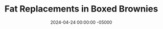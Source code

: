 ---
layout: brownie
title:  "Fat Replacements in Boxed Brownies"
date:   2024-04-24 00:00:00 -05000
categories: 
- Misc.
permalink: /misc/boxed-brownie-experiment
image: /assets/Misc/Brownies/ingredients.jpg
tags: 
- experiment
- brownie
- boxed brownie
- keto
- duncan hines
- butter
- oil
- vegetable oil
- canola oil
- butter
- unsweetened applesauce
- applesauce
- yogurt
- plain nonfat greek yogurt
- sweet potato puree
- pumpkin puree
- butternut squash puree
- black beans
- kidney beans
- pinto beans
- garbanzo beans
- chickpeas
- bean puree
- beans
- mashed banana
- banana
- overripe banana
- peanut butter
- natural peanut butter
- avocado
- cornstarch
- water
- diet coke
- buttermilk
- beets

overview: 
- <br>Have you ever made boxed brownies, and thought "how can I make this healthier?"  The side of the box typically has some substitutions, like replacing the egg for grated zucchini or the butter for applesauce, but today I wanted to put some common substitutes to the test.  I'll be taking a box of Duncan Hines Keto boxed brownie mix (pictured below), which is both sugar free and gluten free.  Yes, this test would have been cheaper and easier if I was using a standard box of brownies (it was about $6.50 for the keto box, as opposed to under $2 for the regular).  But what's the point of swapping out the fat in the brownies, making them marginally healthier, but still leaving all the sugar?  That's my main problem with a lot of bean brownie recipes; cool there's no oil, but there's still a cup of sugar.  No good in my book.<br><br>

- My original plan was to purchase a new box for each experiment, and to test both the control and all my experiments on their own boxes in a full batch of brownies.  But not only would that have been expensive, I also would have had 6 full batches of brownies to get through.  So instead, I've decided I would use 1 box of mix, and divide the contents 6 ways -  1 for the control, and 5 experiments.  I'll then scale the recommended ingredients down to 1/6 of their original values, and mix together the batters in 6 smaller bowls.  The brownies will be baked as mini muffins, and tested with a toothpick for doneness (as the box doesn't have baking time for mini muffins).  Finally, each of the different types of brownie will be put on their own plate, and labeled with a post it underneath.  The plates will be shuffled around, that way the participants (myself, my girlfriend Vic, and our friend Cass) won't know which ones we are tasting.  The brownies will be roughtly judged based on their appearance, texture, and, most importantly, taste.<br><br>

- One final note - the eggs will also be swapped out in the recipe, in addition to the butter.  This is for 2 reasons.  Firstly, dividing 2 eggs 6 ways equally isn't exactly feasable or accurate.  The control batch will still get 1/3 of an egg, but the experimental batches will have their egg replaced with an equivalent amount of their butter substitute.  This leads into the second reason - a lot of the egg replacements I've seen are actually the same as butter/oil replacements - applesauce, yogurt, mashed banana, etc.  Note that 1 egg is typically about 1/4 cup of those replacements, but will vary based on the substitution.
  Okay, now it's finally brownie time.
box: 
- <br><br><center><img src="/assets/Misc/Brownies/box-front.jpg" alt="" class="larger-image"></center><br>
- <center><img src="/assets/Misc/Brownies/box-facts.jpg" alt="" class="larger-image"></center><br>
- <center><img src="/assets/Misc/Brownies/box-sub.jpg" alt="" class="larger-image"></center><br>
- <center><img src="/assets/Misc/Brownies/box-back.jpg" alt="" class="larger-image"></center><br>
- As mentioned above, the boxed brownies being tested are the Duncan Hines Keto brownie mix.  The photos of the box are above, showing the packaging, nutrition facts, recommended substitutions, and baking instructions.  The box has a weight of 270.3 g.  A full batch of brownies calls for 1/3 cup (80 g) water, 2 large eggs (100 g), and 6 tbsp (85 g) melted butter.  As the mix is getting split 6 ways, that means that each bowl should get:<br><br>

- 1. <b>45.13 g</b> brownie mix<br>
- 2. <b>13.33 g</b> water<br>
- 3. <b>16.67 g</b> egg<br>
- 4. <b>14.2 g</b> melted butter<br>

- <br><center><img src="/assets/Misc/Brownies/mix.jpg" alt="" class="larger-image"></center><br>

- These are the amounts that will go in the control batch, and the experimental batches will get an equivalent amount by volume of those ingredients.  As mentioned above, 1 egg is approximately 1/4 cup of the substitutions, meaning 1/3 egg would be about 2 tsp of the egg replacement.  Each batch will however get the same amount of water (except for the beans, which will be discussed below).

subs:
- <br>1. Butter and Eggs<br>
- 2. Unsweetened Applesauce<br>
- 3. Mashed Banana<br>
- 4. Plain Nonfat Greek Yogurt<br>
- 5. Sweet Potato Puree<br>
- 6. Black Bean Puree<br>
- <br><center><img src="/assets/Misc/Brownies/bowls.jpg" alt="" class="larger-image"></center>

butter:
- <br><b>1. Butter and Eggs</b><br>
- This is the standard experiment.  In a small bowl goes the brownie mix, water, egg, and melted butter.  The batter was stirred together, and poured into a greased mini muffin tin.  This will be the basis of our experiment, as it will provide a frame of reference for the other 5 trials.
butter-ing: dhbutter-ing
butter-facts: dhbutter-facts

applesauce: 
- <br><b>2. Unsweetened Applesauce</b><br>
- Applesauce is often used as a butter or oil replacement in lots of healthy baked goods.  It provides moisture, sweetness, and richness, without all the fat and calories of butter.  It's allergen friendly, cheap, and easy to use.  I imagine that using <a href="https://pscally1005.github.io/recipes/apple-spread">No Sugar Added Apple Spread</a> instead of storebought unsweetened applesauce would be even better, but I have not tested it here.<br><br>

- For the applesauce, the conversions are the following:<br>
- 1 egg = 1/4 cup (61.25 g) applesauce<br>
- 1 cup butter = 1 cup (245 g) applesauce<br><br>

- Therefore, for the 1/3 egg and 1 tbsp butter, I will need 20.42 + 15.31 = <b>35.73 g</b> unsweetened applesauce.  This batch will get the same <b>13.33 g</b> water as well, like most of the other batches.
applesauce-ing: dhapplesauce-ing
applesauce-facts: dhapplesauce-facts

yogurt:
- <br><b>3. Plain Nonfat Greek Yogurt</b><br>
- I was the most excited for this one, as not only is this substitution actually recommended on the box (as well as the applesauce), but from other sources I've read (linked below), yogurt seems to be the favorite swap.  It cuts down on the fat and calories, while also adding some protein.  I would assume that blended nonfat cottage cheese would work as well, though it may come out a bit salty.<br><br>

- For the yogurt, the conversions are the following:<br>
- 1 egg = 1/4 cup (56.67 g) yogurt<br>
- 1 cup butter = 1 cup (226.67 g) yogurt<br><br>

- Therefore, for the 1/3 egg and 1 tbsp butter, I will need 18.89 + 14.17 = <b>33.06 g</b> plain nonfat greek yogurt.  This batch will get the same <b>13.33 g</b> water as well, like most of the other batches.
yogurt-ing: dhyogurt-ing
yogurt-facts: dhyogurt-facts

banana:
- <br><b>4. Mashed Banana</b><br>
- Bananas are probably the most common egg replacement in brownies and other box mixes.  In fact, I was surprised to see grated zucchini listed as an egg swap on the box instead of banana.  Overripe bananas are sweet and delicious, but will presumably leave the brownie with a slight banana flavor, which is either a pro or a con.  To prevent chunks, I blended the banana smooth in my hand blender.<br><br>

- For the banana, the conversions are the following:<br>
- 1 egg = 1/4 cup (56.25 g) mashed banana<br>
- 1 cup butter = 1 cup (225 g) mashed banana<br><br>

- Therefore, for the 1/3 egg and 1 tbsp butter, I will need 18.75 + 14.06 = <b>32.81 g</b> mashed banana.  This batch will get the same <b>13.33 g</b> water as well, like most of the other batches.<br><br>
- <br><center><img src="/assets/Misc/Brownies/banana.jpg" alt="" class="larger-image"></center>
banana-ing: dhbanana-ing
banana-facts: dhbanana-facts

sweet-potato:
- <br><b>5. Sweet Potato Puree</b><br>
- Yesterday, I made a small batch of <a href="https://pscally1005.github.io/recipes/sweet-potato-puree">Roasted Sweet Potato Puree</a> in preparation for this.  I just poked the potato with a fork, wrapped it in foil, and air fried it at 400F for 1 hour until soft.  The next day, I scooped out the insides, and blended it into a smooth puree.  Canned pumpkin puree would also work, as well as <a href="https://pscally1005.github.io/recipes/roasted-butternut-squash-puree">Roasted Butternut Squash Puree</a>.<br><br>

- For the sweet potato, the conversions are the following:<br>
- 1 egg = 1/4 cup (63.75 g) sweet potato<br>
- 1 cup butter = 1 cup (255 g) sweet potato banana<br><br>

- Therefore, for the 1/3 egg and 1 tbsp butter, I will need 21.25 + 15.94 = <b>37.19 g</b> mashed sweet potato.  This batch will get the same <b>13.33 g</b> water as well, like most of the other batches.<br><br>
- <br><center><img src="/assets/Misc/Brownies/sweet-potato.jpg" alt="" class="larger-image"></center>
sweet-potato-ing: dhsweetpotato-ing
sweet-potato-facts: dhsweetpotato-facts

beans:
- <br><b>6. Black Bean Puree</b><br>
- Finally, here comes the beans.  This will be the exception, as this one will <b>not</b> include the water.  This is because for the bean puree, I blended an entire 15.5 oz can of black beans, not drained or rinsed.  The liquid in the can of beans will also be the water in the brownies.  I could not find unsalted canned black beans, so hopefully this doesn't come out too salty.<br><br>

- I will replace the water, eggs, and butter with an equal amount by weight of the blended bean puree.  Therefore, I will need 13.33 + 16.67 + 14.2 = <b>44.2 g</b> black bean puree.  As mentioned above, this batch will <b>not</b> get the same 13.33 g water, like most of the other batches.<br>
- <br><center><img src="/assets/Misc/Brownies/beans.jpg" alt="" class="larger-image"></center>
beans-ing: dhbeans-ing
beans-facts: dhbeans-facts

mixing:
- <br>Each of the batches were measured and mixed in separate bowl.  Note that the texture of the applesauce and banana batters was nearly identical to that of the control.  However, the yogurt and sweet potato ones were noticably thicker, and the bean one was even thicker than that, almost like a sticky cookie dough.  Left to right in the pan, we have - butter, applesauce, yogurt, banana, sweet potato, and black beans.<br>
- <br><center><img src="/assets/Misc/Brownies/raw.jpg" alt="" class="larger-image"></center><br>

- The batter was spooned into a liberally greased mini muffin pan, and baked at 350F for 14 minutes.  A toothpick inserted in the center of each brownie came out mostly clean with some crumbs.  Each different batter made 4 mini muffins, making 24 total.<br>
- <br><center><img src="/assets/Misc/Brownies/cooked.jpg" alt="" class="larger-image"></center><br>

- The baked brownies were then left in the pan for about 20 minutes to cool, before being transferred to a wire rack using a butter knife to release them from the sides.  Note that nearly none of them sticked. From left to right in the image below, we have - butter, applesauce, yogurt, banana, sweet potato, and black beans.<br>
- <br><center><img src="/assets/Misc/Brownies/cooled.jpg" alt="" class="larger-image"></center>

taste: 
- <br>Finally, (the moment we've been waiting for), the brownies were assessed on their appearance, texture, and taste.  Meaning, it was finally time to eat.  Below is our ranking from best (left) to worst (right).  Ranking worst to best, we decided on - beans (worst), applesauce, banana, butter, yogurt, and sweet potato (best).<br>
- <br><center><img src="/assets/Misc/Brownies/ranking.jpg" alt="" class="larger-image"></center><br>

- <b>1. Butter and Eggs</b><br>
- These were the control brownie, and honestly they were pretty standard.  Good taste; pretty much exactly what you'd expect from a brownie.  They were slightly cakey, but had a good texture.  They didn't really have anything going for them though, just kinda a mid brownie with a slight erythritol flavor.  <b>6.5/10</b><br>
- <br><center><img src="/assets/Misc/Brownies/brownie-butter.jpg" alt="" class="larger-image"></center><br><br>

- <b>2. Unsweetened Applesauce</b><br>
- As you can see from the photos, the applesauce ones caved in the center.  This led to a very gooey but basically underdone center.  The brownies collapsed due to the lack of structure; possibly due to the lack of eggs?  However, the addition of the applesauce made the brownies a touch sweeter, and completely blocked any erythritol flavor.  Just note that it will be less structural, and have a much softer texture.  Thankfully, without wheat or eggs, they can be eaten totally raw, so there's no risk in underbaking.  The texture was the main downside here.  <b>6/10</b><br>
- <br><center><img src="/assets/Misc/Brownies/brownie-applesauce.jpg" alt="" class="larger-image"></center><br><br>

- <b>3. Plain Nonfat Greek Yogurt</b><br>
- This was the only one that didn't make it out of the pan.  It didn't stick, but 1 did break in half in the transfer.  These also noticeably collapsed in the center, more than the applesauce.  As for the taste and texture though, these tasted most similar to what you'd expect from a brownie, but just a touch less sweet; almost like a dark chocolate brownie.  The yogurt adds a nice subtle flavor, and again the little erythritol taste is gone, which is good.  This is so far the best all around replacement, as although it did collapse, it didn't feel underbaked like the applesauce.  <b>7.5/10</b><br>
- <br><center><img src="/assets/Misc/Brownies/brownie-yogurt.jpg" alt="" class="larger-image"></center><br><br>

- <b>4. Banana</b><br>
- The banana ones also collapsed in the center, just like the applesauce and yogurt ones before it.  These brownies were gooey (slightly underdone like the applesauce), sweet, and delicious, but you could absolutely taste the banana.  It was basically the exact same as the applesauce brownies, but with a banana flavor.  While I really like the banana taste in brownies, you wouldn't be able to pass these off as brownies; these are instead banana brownies.  This can either be a pro or a con depending on what you're in to, but do note that the banana taste is strong here.  <b>6.5/10</b><br>
- <br><center><img src="/assets/Misc/Brownies/brownie-banana.jpg" alt="" class="larger-image"></center><br><br>

- <b>5. Sweet Potato</b><br>
- These ones were by far our favorites.  Bith Vic and Cass though these ones were the yogurt, so they were surprised to hear the potatoes ranking at the top.  They had the best texture; they were perfectly fudgy without being underbaked like the banana and applesauce.  The texture was great, as they felt good in the mouth and didn't collapse in the center.  For the taste, these were about as sweet as the applesauce ones, maybe slightly sweeter.  The sweet potato ones basically were a combination of the pros of the butter (structure) and applesauce (taste).  <b>9/10</b><br>
- <br><center><img src="/assets/Misc/Brownies/brownie-sweet-potato.jpg" alt="" class="larger-image"></center><br><br>

- <b>6. Black Beans</b><br>
- Last but unfortunately least, is the black beans.  You could definitely taste a little hint of bean in these.  These had a dense and fudgy interior, but were also slightly dry.  They were the firmest, but also the least sweet.  We could tell exactly which ones were the beans, even just by looking at them.  A lot of recipes I saw that used beans in brownies instead drained and rinsed he beans, and substituted the water for coffee.  I think that would yield better results, but as I made them, the beans were at the bottom.  <b>4/10</b><br>
- <br><center><img src="/assets/Misc/Brownies/brownie-bean.jpg" alt="" class="larger-image"></center>

conclusion:
- <br>For my desired taste and texture, I found that replacing the butter with <b>Sweet Potatoes</b> to be the best option.  The brownies were sweet and delicious, while being perfectly fudgy without being underbaked.  Sweet potato puree is a breeze to make, just roast a whole potato until soft enough to blend into a puree.  While not tested, butternut squash puree or canned pumpkin puree should work as great substitutes as well.  One day, I would love to come back to this experiment, and make a full batch using sweet potatoes, to get a feel of how these brownies would be on a larger scale.<br><br>

- For making a full batch, I would replace the 6 tbsp (85 g) melted butter with <b>6 tbsp (95.63 g) sweet potato puree</b> (or pumpkin or butternut squash).  Since this is a full batch, and you would not need to divide the eggs weird, you can choose to either use the standard 2 large eggs, or replace the eggs with <b>1/2 cup (127.5 g) sweet potato puree</b>.  If you do decide to replace the eggs with sweet potato, then you will need a total of 6 tbsp (95.63 g) + 1/2 cup (127.5 g) = <b>14 tbsp (223.13 g) sweet potato puree</b>.  Keep the <b>1/3 cup (80 g) water</b> constant, or swap the water for <b>unsweetened vanilla almond milk</b>.  Bake according to packaging in a greased 8" pan (24-28 min at 350F), and slice into 16 brownies.<br><br>

- For a homemade healthy brownie using sweet potatoes, you should check out my <a href="https://pscally1005.github.io/recipes/sweet-potato-brownies">Sweet Potato Brownies (SF)</a>.  They're homemade instead of from a box, so they avoid a lot of ultra processed ingredients.  They're still gluten free (and this time nut free!), can be make keto by using almond flour instead of oat flour, and are still lower in fat and sugar while still being just as delicious.

ingredients:
- <br>Below are the full ingredients list and nutrition facts for a standard batch of Duncan Hines Keto Boxed Brownies, made healthier using Sweet Potatoes.
ing: dhfinal-ing

nutrition-facts:
- <br>Below are the nutrition facts of <b>16</b> brownies for a standard batch of Duncan Hines Keto Boxed Brownies, made healthier using Sweet Potatoes.  For reference, the standard butter batch of keto brownies cut into <b>16</b> would be <b>130 calories</b> each with <b>7.4g fat</b> (with essentially 0g sugar), whereas standard Duncan Hines brownies cut into <b>16</b> pieces has <b>215 calories</b> with <b>12g fat</b> and <b>19g sugar</b>.
facts: dhfinal-facts

other:
- <br>Below is a list of other substitutions I found while researching for this post.  I did not test any of these, so maybe this is worth a part 2 at some point.<br><br>
- 1. Natural Peanut Butter
- <br>&emsp; 1 egg = 1/4 cup (64 g) peanut butter
- <br>&emsp; 1 cup butter = 1 cup (256 g) peanut butter
- <br>2. Mashed Avocado
- <br>&emsp; 1 egg = 1/4 cup (57.5 g) mashed avocado
- <br>&emsp; 1 cup butter = 1 cup (230 g) mashed avocado
- <br>3. Cornstarch + Water
- <br>&emsp; 1 egg = 1 tbsp (8 g) cornstarch + 3 tbsp (45 g) water
- <br>&emsp; 1 cup butter = 1 cup (128 g) cornstarch + 1/2 cup (120 g) water
- <br>4. Diet Coke
- <br>&emsp; 1 egg = 1/4 cup (60 g) diet coke
- <br>&emsp; 1 cup butter = 1 cup (240 g) diet coke
- <br>5. Buttermilk
- <br>&emsp; 1 egg = 1/4 cup (61 g) buttermilk
- <br>&emsp; 1 cup butter = 1 cup (244 g) buttermilk
- <br>6. Roasted Beets
- <br>&emsp; 1 egg = 1/4 cup (60 g) pureed beets
- <br>&emsp; 1 cup butter = 1 cup (240 g) pureed beets

sources:
- <br>1. <a href="https://randallbeans.com/2023/03/27/use-randall-pinto-beans-and-randall-great-northern-beans-in-creative-recipe-swaps/">Use Randall Pinto Beans And Randall Great Northern Beans In Creative Recipe Swaps</a><br>
- 2. <a href="https://cookingdairyfree.com/2016/06/14/replacing-butter-with-beans/">Replacing Butter with Beans</a><br>
- 3. <a href="https://foodcrumbles.com/why-would-you-use-black-beans-in-brownies/">Why Use (Black) Beans in Brownies?</a><br>
- 4. <a href="https://randolph.ces.ncsu.edu/2023/01/looking-for-a-substitute-for-eggs-in-cooking-or-baking/">Looking for a Substitute for Eggs in Cooking or Baking</a><br>
- 5. <a href="https://www.americastestkitchen.com/articles/6823-egg-substitutes-brownie-mix">What If I Made Boxed Brownies Without Eggs? An Experiment.</a><br>
- 6. <a href="https://drizzlemeskinny.com/the-best-substitutes-for-vegetable-oil-in-brownies/">The Best Substitutes For Vegetable Oil In Brownies</a><br>
- 7. <a href="https://spoonuniversity.com/recipe/i-tested-3-oil-substitutes-for-brownies-and-this-is-what-happened">I Taste-Tested 3 Oil Substitutes for Brownies and This Is What Happened</a><br>
- 8. <a href="https://www.cozymeal.com/magazine/egg-substitute#:~:text=Cornstarch%20is%20a%20pretty%20common,a%20substitute%20for%20each%20egg.">Egg Substitutes for Baking Ultimate Guide for 2024</a><br>
- 9. <a href="https://www.prevention.com/food-nutrition/healthy-eating/g20454253/bake-healthier-brownies-with-these-oil-alternatives-0/">8 Surprising Oil Substitutions For Lighter, Healthier Brownies</a><br>
---